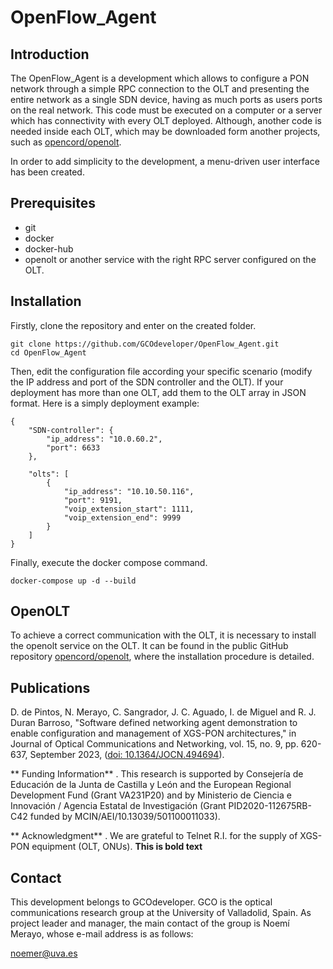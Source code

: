 # OpenFlow_Agent

## Introduction
The OpenFlow_Agent is a development which allows to configure a PON network through a simple RPC connection to the OLT and presenting the entire network as a single SDN device, having as much ports as users ports on the real network. This code must be executed on a computer or a server which has connectivity with every OLT deployed. Although, another code is needed inside each OLT, which may be downloaded form another projects, such as [opencord/openolt](https://github.com/opencord/openolt).

In order to add simplicity to the development, a menu-driven user interface has been created.

## Prerequisites
* git
* docker
* docker-hub
* openolt or another service with the right RPC server configured on the OLT.

## Installation
Firstly, clone the repository and enter on the created folder.

```shell
git clone https://github.com/GCOdeveloper/OpenFlow_Agent.git
cd OpenFlow_Agent
```

Then, edit the configuration file according your specific scenario (modify the IP address and port of the SDN controller and the OLT). If your deployment has more than one OLT, add them to the OLT array in JSON format. Here is a simply deployment example:

```shell
{
    "SDN-controller": {
        "ip_address": "10.0.60.2",
        "port": 6633
    },

    "olts": [
        {
            "ip_address": "10.10.50.116",
            "port": 9191,
            "voip_extension_start": 1111,
            "voip_extension_end": 9999
        }
    ]
}
```

Finally, execute the docker compose command.

```shell
docker-compose up -d --build
```

## OpenOLT
To achieve a correct communication with the OLT, it is necessary to install the openolt service on the OLT. It can be found in the public GitHub repository [opencord/openolt](https://github.com/opencord/openolt), where the installation procedure is detailed.

## Publications

D. de Pintos, N. Merayo, C. Sangrador, J. C. Aguado, I. de Miguel and R. J. Duran Barroso, "Software defined networking agent demonstration to enable configuration and management of XGS-PON architectures," in Journal of Optical Communications and Networking, vol. 15, no. 9, pp. 620-637, September 2023, ([doi: 10.1364/JOCN.494694](https://doi.org/10.1364/JOCN.494694)).

** Funding Information** .  This research is supported by Consejería de Educación de la Junta de Castilla y León and the European Regional Development Fund (Grant VA231P20) and by Ministerio de Ciencia e Innovación / Agencia Estatal de Investigación (Grant PID2020-112675RB-C42 funded by MCIN/AEI/10.13039/501100011033).

** Acknowledgment** . We are grateful to Telnet R.I. for the supply of XGS-PON equipment (OLT, ONUs).
**This is bold text**

## Contact
This development belongs to GCOdeveloper. GCO is the optical communications research group at the University of Valladolid, Spain. As project leader and manager, the main contact of the group is Noemí Merayo, whose e-mail address is as follows:

[noemer@uva.es](mailto:noemer@uva.es)

